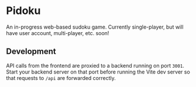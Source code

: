 # Pidoku

An in-progress web-based sudoku game. Currently single-player, but will have user account, multi-player, etc. soon!

## Development

API calls from the frontend are proxied to a backend running on port `3001`. Start your backend server on that port before running the Vite dev server so that requests to `/api` are forwarded correctly.

